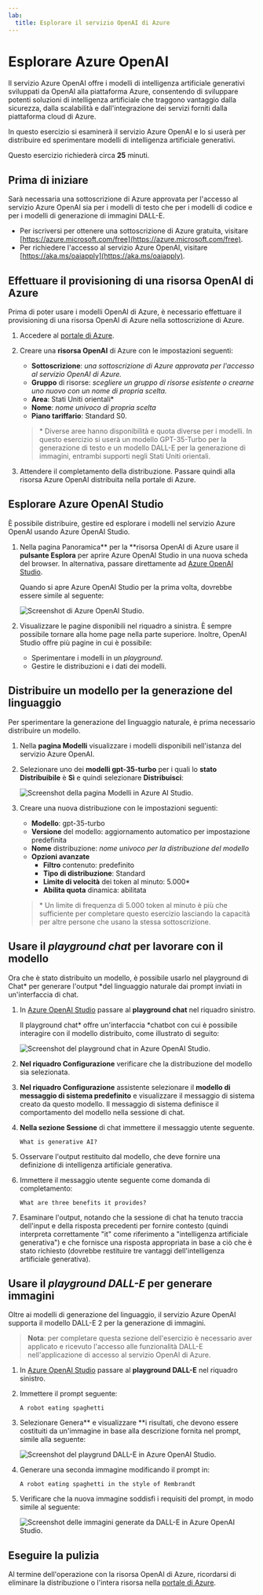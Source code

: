 ```yaml
---
lab:
  title: Esplorare il servizio OpenAI di Azure
---
```


# Esplorare Azure OpenAI

Il servizio Azure OpenAI offre i modelli di intelligenza artificiale generativi sviluppati da OpenAI alla piattaforma Azure, consentendo di sviluppare potenti soluzioni di intelligenza artificiale che traggono vantaggio dalla sicurezza, dalla scalabilità e dall'integrazione dei servizi forniti dalla piattaforma cloud di Azure.

In questo esercizio si esaminerà il servizio Azure OpenAI e lo si userà per distribuire ed sperimentare modelli di intelligenza artificiale generativi.

Questo esercizio richiederà circa **25** minuti.

## Prima di iniziare

Sarà necessaria una sottoscrizione di Azure approvata per l'accesso al servizio Azure OpenAI sia per i modelli di testo che per i modelli di codice e per i modelli di generazione di immagini DALL-E.

- Per iscriversi per ottenere una sottoscrizione di Azure gratuita, visitare [https://azure.microsoft.com/free](https://azure.microsoft.com/free).
- Per richiedere l'accesso al servizio Azure OpenAI, visitare [https://aka.ms/oaiapply](https://aka.ms/oaiapply).

## Effettuare il provisioning di una risorsa OpenAI di Azure

Prima di poter usare i modelli OpenAI di Azure, è necessario effettuare il provisioning di una risorsa OpenAI di Azure nella sottoscrizione di Azure.

1. Accedere al [portale di Azure](https://portal.azure.com).
2. Creare una **risorsa OpenAI** di Azure con le impostazioni seguenti:
    - **Sottoscrizione**: *una sottoscrizione di Azure approvata per l'accesso al servizio OpenAI di Azure.*
    - **Gruppo** di risorse: *scegliere un gruppo di risorse esistente o crearne uno nuovo con un nome di propria scelta.*
    - **Area**: Stati Uniti orientali\*
    - **Nome**: *nome univoco di propria scelta*
    - **Piano tariffario**: Standard S0.

    > \* Diverse aree hanno disponibilità e quota diverse per i modelli. In questo esercizio si userà un modello GPT-35-Turbo per la generazione di testo e un modello DALL-E per la generazione di immagini, entrambi supporti negli Stati Uniti orientali. 

3. Attendere il completamento della distribuzione. Passare quindi alla risorsa Azure OpenAI distribuita nella portale di Azure.

## Esplorare Azure OpenAI Studio

È possibile distribuire, gestire ed esplorare i modelli nel servizio Azure OpenAI usando Azure OpenAI Studio.

1. Nella pagina Panoramica** per la **risorsa OpenAI di Azure usare il **pulsante Esplora** per aprire Azure OpenAI Studio in una nuova scheda del browser. In alternativa, passare direttamente ad [Azure OpenAI Studio](https://oai.azure.com/).

    Quando si apre Azure OpenAI Studio per la prima volta, dovrebbe essere simile al seguente:

    ![Screenshot di Azure OpenAI Studio.](./media/generative-ai/ai-studio.png)

1. Visualizzare le pagine disponibili nel riquadro a sinistra. È sempre possibile tornare alla home page nella parte superiore. Inoltre, OpenAI Studio offre più pagine in cui è possibile:
    - Sperimentare i modelli in un *playground*.
    - Gestire le distribuzioni e i dati dei modelli.

## Distribuire un modello per la generazione del linguaggio

Per sperimentare la generazione del linguaggio naturale, è prima necessario distribuire un modello.

1. Nella **pagina Modelli** visualizzare i modelli disponibili nell'istanza del servizio Azure OpenAI.
1. Selezionare uno dei **modelli gpt-35-turbo** per i quali lo **stato Distribuibile** è **Sì** e quindi selezionare **Distribuisci**:

    ![Screenshot della pagina Modelli in Azure AI Studio.](./media/generative-ai/deploy-model.png)

1. Creare una nuova distribuzione con le impostazioni seguenti:
    - **Modello**: gpt-35-turbo
    - **Versione** del modello: aggiornamento automatico per impostazione predefinita
    - **Nome** distribuzione: *nome univoco per la distribuzione del modello*
    - **Opzioni avanzate**
        - **Filtro** contenuto: predefinito
        - **Tipo di distribuzione**: Standard
        - **Limite di velocità** dei token al minuto: 5.000\*
        - **Abilita quota** dinamica: abilitata

    > \* Un limite di frequenza di 5.000 token al minuto è più che sufficiente per completare questo esercizio lasciando la capacità per altre persone che usano la stessa sottoscrizione.

## Usare il *playground chat* per lavorare con il modello

Ora che è stato distribuito un modello, è possibile usarlo nel playground di Chat* per generare l'output *del linguaggio naturale dai prompt inviati in un'interfaccia di chat.

1. In [Azure OpenAI Studio](https://oai.azure.com/) passare al **playground chat** nel riquadro sinistro.

    Il playground chat* offre un'interfaccia *chatbot con cui è possibile interagire con il modello distribuito, come illustrato di seguito:

    ![Screenshot del playground chat in Azure OpenAI Studio.](./media/generative-ai/chat-playground.png)

1. **Nel riquadro Configurazione** verificare che la distribuzione del modello sia selezionata.
1. **Nel riquadro Configurazione** assistente selezionare il **modello di messaggio di sistema predefinito** e visualizzare il messaggio di sistema creato da questo modello. Il messaggio di sistema definisce il comportamento del modello nella sessione di chat.
1. **Nella sezione Sessione** di chat immettere il messaggio utente seguente.

    ```
   What is generative AI?
    ```

1. Osservare l'output restituito dal modello, che deve fornire una definizione di intelligenza artificiale generativa.
1. Immettere il messaggio utente seguente come domanda di completamento:

    ```
   What are three benefits it provides?
    ```

1. Esaminare l'output, notando che la sessione di chat ha tenuto traccia dell'input e della risposta precedenti per fornire contesto (quindi interpreta correttamente "it" come riferimento a "intelligenza artificiale generativa") e che fornisce una risposta appropriata in base a ciò che è stato richiesto (dovrebbe restituire tre vantaggi dell'intelligenza artificiale generativa).

## Usare il *playground DALL-E* per generare immagini

Oltre ai modelli di generazione del linguaggio, il servizio Azure OpenAI supporta il modello DALL-E 2 per la generazione di immagini.

> **Nota**: per completare questa sezione dell'esercizio è necessario aver applicato e ricevuto l'accesso alle funzionalità DALL-E nell'applicazione di accesso al servizio OpenAI di Azure.

1. In [Azure OpenAI Studio](https://oai.azure.com/) passare al **playground DALL-E** nel riquadro sinistro.
1. Immettere il prompt seguente:

    ```
    A robot eating spaghetti
    ```

1. Selezionare Genera** e visualizzare **i risultati, che devono essere costituiti da un'immagine in base alla descrizione fornita nel prompt, simile alla seguente:

    ![Screenshot del playgrund DALL-E in Azure OpenAI Studio.](./media/generative-ai/dall-e-playground.png)

1. Generare una seconda immagine modificando il prompt in:

    ```
    A robot eating spaghetti in the style of Rembrandt
    ```
1. Verificare che la nuova immagine soddisfi i requisiti del prompt, in modo simile al seguente:

    ![Screenshot delle immagini generate da DALL-E in Azure OpenAI Studio.](./media/generative-ai/dall-e-results.png)

## Eseguire la pulizia

Al termine dell'operazione con la risorsa OpenAI di Azure, ricordarsi di eliminare la distribuzione o l'intera risorsa nella [portale di Azure](https://portal.azure.com/?azure-portal=true).
